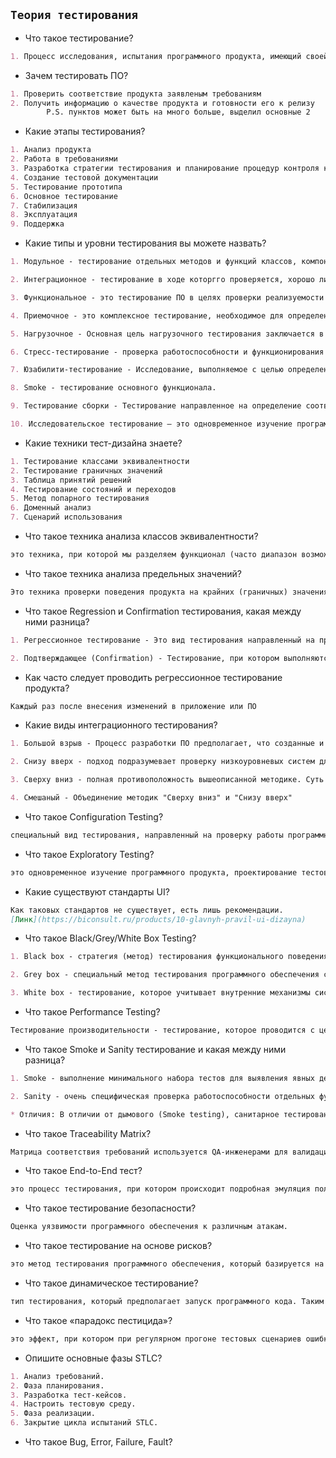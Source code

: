 ## **`Теория тестирования`**

* Что такое тестирование?
```md
1. Процесс исследования, испытания программного продукта, имеющий своей целью проверку соответствия между реальным поведением программы и её ожидаемым поведением на конечном наборе тестов, выбранных определённым образом.
```

* Зачем тестировать ПО?
```md
1. Проверить соответствие продукта заявленым требованиям
2. Получить информацию о качестве продукта и готовности его к релизу
        P.S. пунктов может быть на много больше, выделил основные 2
```

* Какие этапы тестирования?
```md
1. Анализ продукта
2. Работа в требованиями
3. Разработка стратегии тестирования и планирование процедур контроля качества
4. Создание тестовой документации
5. Тестирование прототипа
6. Основное тестирование
7. Стабилизация
8. Эксплуатация
9. Поддержка
```

* Какие типы и уровни тестирования вы можете назвать?
```md
1. Модульное - тестирование отдельных методов и функций классов, компонентов или модулей, используемых в ПО.

2. Интеграционное - тестирование в ходе которгго проверяется, хорошо ли работают вместе различные модули и сервисы, используемые приложением.

3. Функциональное - это тестирование ПО в целях проверки реализуемости функциональных требований, то есть способности ПО в определённых условиях решать задачи, нужные пользователям. Функциональные требования определяют, что именно делает ПО, какие задачи оно решает.

4. Приемочное - это комплексное тестирование, необходимое для определения уровня готовности системы к последующей эксплуатации.

5. Нагрузочное - Основная цель нагрузочного тестирования заключается в том, чтобы, создав определённую ожидаемую в системе нагрузку (например, посредством виртуальных пользователей) и, обычно, использовав идентичное программное и аппаратное обеспечение, наблюдать за показателями производительности системы.

6. Стресс-тестирование - проверка работоспособности и функционирования приложения при нагрузках значительно превышающих ожидаемые на стадии сопровождения.

7. Юзабилити-тестирование - Исследование, выполняемое с целью определения, удобен ли некоторый искусственный объект (такой как веб-страница, пользовательский интерфейс или устройство) для его предполагаемого применения.

8. Smoke - тестирование основного функционала.

9. Тестирование сборки - Тестирование направленное на определение соответствия, выпущенной версии, критериям качества для начала тестирования.

10. Исследовательское тестирование – это одновременное изучение программного продукта, проектирование тестов и их исполнение.
```
* Какие техники тест-дизайна знаете?
```md
1. Тестирование классами эквивалентности
2. Тестирование граничных значений
3. Таблица принятий решений
4. Тестирование состояний и переходов
5. Метод попарного тестирования
6. Доменный анализ
7. Сценарий использования
``` 

* Что такое техника анализа классов эквивалентности?
```md
это техника, при которой мы разделяем функционал (часто диапазон возможных вводимых значений) на группы эквивалентных по своему влиянию на систему значений.
```

* Что такое техника анализа предельных значений?  
```md 
Это техника проверки поведения продукта на крайних (граничных) значениях входных данных.
```

* Что такое Regression и Confirmation тестирования, какая между ними разница?
```md 
1. Регрессионное тестирование - Это вид тестирования направленный на проверку изменений, сделанных в приложении или окружающей среде (починка дефекта, слияние кода, миграция на другую операционную систему, базу данных, веб сервер или сервер приложения), для подтверждения того факта, что существующая ранее функциональность работает как и прежде.

2. Подтверждающее (Confirmation) - Тестирование, при котором выполняются тестовые сценарии, которые были не пройдены при последнем запуске, с целью подтвердить успешность исправлений.
```

* Как часто следует проводить регрессионное тестирование продукта?
```md 
Каждый раз после внесения изменений в приложение или ПО
```

  * Какие виды интеграционного тестирования?
```md 
1. Большой взрыв - Процесс разработки ПО предполагает, что созданные и запрограммированные модули и системные компоненты соединены между собой. При объединении эти модули тестируются как единое целое. После проведения юнит-тестов, модули также проверяются вместе, еще до образования целостной программной системы.

2. Снизу вверх - подход подразумевает проверку низкоуровневых систем для начала: вместе и по отдельности. Другими словами процесс тестирования начинается с внутреннего уровня и постепенно доходит до наиболее критичных позиций.

3. Сверху вниз - полная противоположность вышеописанной методике. Суть подхода «сверху вниз» заключается в первостепенном тестировании всех верхних модулей, и только затем QA специалист может приступать к проверке работоспособности нижестоящих модулей

4. Смешаный - Объединение методик "Сверху вниз" и "Снизу вверх"
``` 
* Что такое Configuration Testing? 
```md
специальный вид тестирования, направленный на проверку работы программного обеспечения при различных конфигурациях системы/
```

* Что такое Exploratory Testing? 
```md 
это одновременное изучение программного продукта, проектирование тестов и их исполнение. Главное, что нужно помнить об исследовательском тестировании, это то, что само по себе оно не является методикой тестирования.
```
* Какие существуют стандарты UI?
```md 
Как таковых стандартов не существует, есть лишь рекомендации.
[Линк](https://biconsult.ru/products/10-glavnyh-pravil-ui-dizayna)
```

* Что такое Black/Grey/White Box Testing?
```md
1. Black box - стратегия (метод) тестирования функционального поведения объекта (программы, системы) с точки зрения внешнего мира, при котором не используется знание о внутреннем устройстве (коде) тестируемого объекта.

2. Grey box - специальный метод тестирования программного обеспечения с неполным знанием его внутреннего устройства.

3. White box - тестирование, которое учитывает внутренние механизмы системы или компонента.
```

* Что такое Performance Testing?
```md
Тестирование производительности - тестирование, которое проводится с целью определения, как быстро работает вычислительная система или её часть под определённой нагрузкой.
```

* Что такое Smoke и Sanity тестирование и какая между ними разница?
```md
1. Smoke - выполнение минимального набора тестов для выявления явных дефектов критичной функциональности.

2. Sanity - очень специфическая проверка работоспособности отдельных функциональных элементов, систем, веб-архитектур и расчетов. Она выполняется с единственной целью – дать 100% понятие того, что создаваемая система работает именно так, как того и требовалось.

* Отличия: В отличии от дымового (Smoke testing), санитарное тестирование (Sanity testing) направлено вглубь проверяемой функции, в то время как дымовое направлено вширь, для покрытия тестами как можно большего функционала в кратчайшие сроки.
```
* Что такое Traceability Matrix?
```md
Матрица соответствия требований используется QA-инженерами для валидации покрытия требований по продукту тестами. Цель «Traceability Matrix» состоит в том, чтобы выяснить: какие требования «покрыты» тестами, а какие нет. 
```

* Что такое End-to-End тест?
```md
это процесс тестирования, при котором происходит подробная эмуляция пользовательской среды.
```

* Что такое тестирование безопасности?
```md
Оценка уязвимости программного обеспечения к различным атакам.
```

* Что такое тестирование на основе рисков?
```md
это метод тестирования программного обеспечения, который базируется на вероятности рисков.
```

* Что такое динамическое тестирование?
```md 
тип тестирования, который предполагает запуск программного кода. Таким образом, анализируется поведение программы во время ее работы. Для выполнения динамического тестирования необходимо чтобы тестируемый программный код был написан,скомпилирован и запущен.
```

* Что такое «парадокс пестицида»?
```md 
это эффект, при котором при регулярном прогоне тестовых сценариев ошибки перестают находиться.
```

* Опишите основные фазы STLC? 
```md
1. Анализ требований.
2. Фаза планирования.
3. Разработка тест-кейсов.
4. Настроить тестовую среду.
5. Фаза реализации.
6. Закрытие цикла испытаний STLC.
```
* Что такое Bug, Error, Failure, Fault? 
```md 






